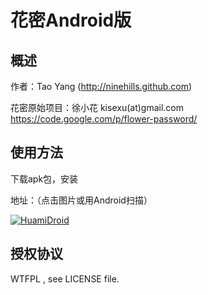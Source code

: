 花密Android版
=========

概述
----
作者：Tao Yang (<http://ninehills.github.com>)

花密原始项目：徐小花 kisexu(at)gmail.com <https://code.google.com/p/flower-password/>

使用方法
--------

下载apk包，安装

地址：（点击图片或用Android扫描）

[![HuamiDroid](https://chart.googleapis.com/chart?cht=qr&chs=300x300&chl=https://github.com/downloads/ninehills/HuamiDroid/HuamiDroid.apk)](https://github.com/downloads/ninehills/HuamiDroid/HuamiDroid.apk)

授权协议
-------

WTFPL , see LICENSE file.
